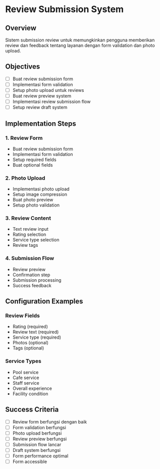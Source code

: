 # Review Submission System

## Overview
Sistem submission review untuk memungkinkan pengguna memberikan review dan feedback tentang layanan dengan form validation dan photo upload.

## Objectives
- [ ] Buat review submission form
- [ ] Implementasi form validation
- [ ] Setup photo upload untuk reviews
- [ ] Buat review preview system
- [ ] Implementasi review submission flow
- [ ] Setup review draft system

## Implementation Steps

### 1. Review Form
- Buat review submission form
- Implementasi form validation
- Setup required fields
- Buat optional fields

### 2. Photo Upload
- Implementasi photo upload
- Setup image compression
- Buat photo preview
- Setup photo validation

### 3. Review Content
- Text review input
- Rating selection
- Service type selection
- Review tags

### 4. Submission Flow
- Review preview
- Confirmation step
- Submission processing
- Success feedback

## Configuration Examples

### Review Fields
- Rating (required)
- Review text (required)
- Service type (required)
- Photos (optional)
- Tags (optional)

### Service Types
- Pool service
- Cafe service
- Staff service
- Overall experience
- Facility condition

## Success Criteria
- [ ] Review form berfungsi dengan baik
- [ ] Form validation berfungsi
- [ ] Photo upload berfungsi
- [ ] Review preview berfungsi
- [ ] Submission flow lancar
- [ ] Draft system berfungsi
- [ ] Form performance optimal
- [ ] Form accessible
